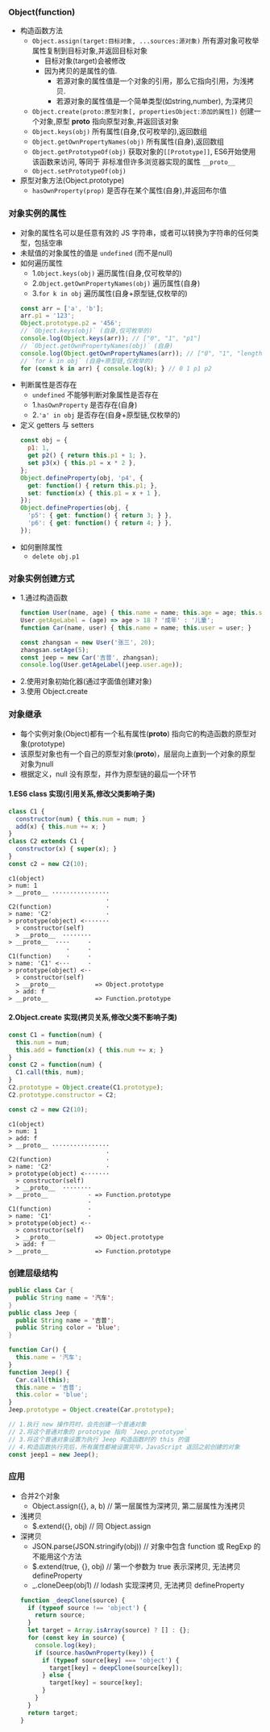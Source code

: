 ### Object(function)
- 构造函数方法
  - `Object.assign(target:目标对象, ...sources:源对象)` 所有源对象可枚举属性复制到目标对象,并返回目标对象
    - 目标对象(target)会被修改
    - 因为拷贝的是属性的值.
      - 若源对象的属性值是一个对象的引用，那么它指向引用，为浅拷贝.
      - 若源对象的属性值是一个简单类型(如string,number), 为深拷贝
  - `Object.create(proto:原型对象[, propertiesObject:添加的属性])` 创建一个对象,原型 __proto__ 指向原型对象,并返回该对象
  - `Object.keys(obj)` 所有属性(自身,仅可枚举的),返回数组
  - `Object.getOwnPropertyNames(obj)` 所有属性(自身),返回数组
  - `Object.getPrototypeOf(obj)` 获取对象的`[[Prototype]]`, ES6开始使用该函数来访问, 等同于 非标准但许多浏览器实现的属性 `__proto__`
  - `Object.setPrototypeOf(obj)`
- 原型对象方法(Object.prototype)
  - `hasOwnProperty(prop)` 是否存在某个属性(自身),并返回布尔值

### 对象实例的属性
- 对象的属性名可以是任意有效的 JS 字符串，或者可以转换为字符串的任何类型，包括空串
- 未赋值的对象属性的值是 `undefined` (而不是null)
- 如何遍历属性
  - 1.`Object.keys(obj)` 遍历属性(自身,仅可枚举的)
  - 2.`Object.getOwnPropertyNames(obj)` 遍历属性(自身)
  - 3.`for k in obj` 遍历属性(自身+原型链,仅枚举的)
  ```js
  const arr = ['a', 'b'];
  arr.p1 = '123';
  Object.prototype.p2 = '456';
  // `Object.keys(obj)` (自身,仅可枚举的)
  console.log(Object.keys(arr)); // ["0", "1", "p1"]
  // `Object.getOwnPropertyNames(obj)` (自身)
  console.log(Object.getOwnPropertyNames(arr)); // ["0", "1", "length", "p1"]
  // `for k in obj` (自身+原型链,仅枚举的)
  for (const k in arr) { console.log(k); } // 0 1 p1 p2
  ```
- 判断属性是否存在
  - `undefined` 不能够判断对象属性是否存在
  - 1.`hasOwnProperty` 是否存在(自身)
  - 2.`'a' in obj` 是否存在(自身+原型链,仅枚举的)
- 定义 getters 与 setters
  ```js
  const obj = {
    p1: 1,
    get p2() { return this.p1 + 1; },
    set p3(x) { this.p1 = x * 2 },
  };
  Object.defineProperty(obj, 'p4', {
    get: function() { return this.p1; },
    set: function(x) { this.p1 = x + 1 },
  });
  Object.defineProperties(obj, {
    'p5': { get: function() { return 3; } },
    'p6': { get: function() { return 4; } },
  });
  ```
- 如何删除属性
  - `delete obj.p1`


### 对象实例创建方式
- 1.通过构造函数
  ```js
  function User(name, age) { this.name = name; this.age = age; this.setAge = age => { this.age = age; }; }
  User.getAgeLabel = (age) => age > 18 ? '成年' : '儿童';
  function Car(name, user) { this.name = name; this.user = user; }

  const zhangsan = new User('张三', 20);
  zhangsan.setAge(5);
  const jeep = new Car('吉普', zhangsan);
  console.log(User.getAgeLabel(jeep.user.age));
  ```
- 2.使用对象初始化器(通过字面值创建对象)
- 3.使用 Object.create

### 对象继承
- 每个实例对象(Object)都有一个私有属性(__proto__) 指向它的构造函数的原型对象(prototype)
- 该原型对象也有一个自己的原型对象(__proto__)，层层向上直到一个对象的原型对象为null
- 根据定义，null 没有原型，并作为原型链的最后一个环节

#### 1.ES6 class 实现(引用关系,修改父类影响子类)
```js
class C1 {
  constructor(num) { this.num = num; }
  add(x) { this.num += x; }
}
class C2 extends C1 {
  constructor(x) { super(x); }
}
const c2 = new C2(10);
```

```
c1(object)
> num: 1
> __proto__ ················
                           ·
C2(function)               ·
> name: 'C2'               ·
> prototype(object) <·······
  > constructor(self)
  > __proto__  ········
> __proto__  ····     ·
                ·     ·
C1(function)    ·     ·
> name: 'C1' <···     ·
> prototype(object) <··
  > constructor(self)
  > __proto__           => Object.prototype
  > add: f
> __proto__             => Function.prototype
```

#### 2.Object.create 实现(拷贝关系,修改父类不影响子类)

```js
const C1 = function(num) {
  this.num = num;
  this.add = function(x) { this.num += x; }
}
const C2 = function(num) {
  C1.call(this, num);
}
C2.prototype = Object.create(C1.prototype);
C2.prototype.constructor = C2;

const c2 = new C2(10);
```

```
c1(object)
> num: 1
> add: f
> __proto__ ················
                           ·
C2(function)               ·
> name: 'C2'               ·
> prototype(object) <·······
  > constructor(self)
  > __proto__  ········
> __proto__           · => Function.prototype
                      ·
C1(function)          ·
> name: 'C1'          ·
> prototype(object) <··
  > constructor(self)
  > __proto__           => Object.prototype
  > add: f
> __proto__             => Function.prototype
```

### 创建层级结构

```java
public class Car {
  public String name = '汽车';
}
public class Jeep {
  public String name = '吉普';
  public String color = 'blue';
}
```

```js
function Car() {
  this.name = '汽车';
}
function Jeep() {
  Car.call(this);
  this.name = '吉普';
  this.color = 'blue';
}
Jeep.prototype = Object.create(Car.prototype);

// 1.执行 new 操作符时，会先创建一个普通对象
// 2.将这个普通对象的 prototype 指向 `Jeep.prototype`
// 3.将这个普通对象设置为执行 Jeep 构造函数时的 this 的值
// 4.构造函数执行完后，所有属性都被设置完毕，JavaScript 返回之前创建的对象
const jeep1 = new Jeep();
```

### 应用
- 合并2个对象
  - Object.assign({}, a, b) // 第一层属性为深拷贝, 第二层属性为浅拷贝
- 浅拷贝
  - $.extend({}, obj) // 同 Object.assign
- 深拷贝
  - JSON.parse(JSON.stringify(obj)) // 对象中包含 function 或 RegExp 的不能用这个方法
  - $.extend(true, {}, obj) // 第一个参数为 true 表示深拷贝, 无法拷贝 defineProperty
  - _.cloneDeep(obj1) // lodash 实现深拷贝, 无法拷贝 defineProperty
  ```js
  function _deepClone(source) {
    if (typeof source !== 'object') {
      return source;
    }
    let target = Array.isArray(source) ? [] : {};
    for (const key in source) {
      console.log(key);
      if (source.hasOwnProperty(key)) {
        if (typeof source[key] === 'object') {
          target[key] = deepClone(source[key]);
        } else {
          target[key] = source[key];
        }
      }
    }
    return target;
  }
  ```